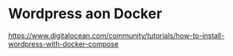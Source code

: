 # Wordpress aon Docker

https://www.digitalocean.com/community/tutorials/how-to-install-wordpress-with-docker-compose
